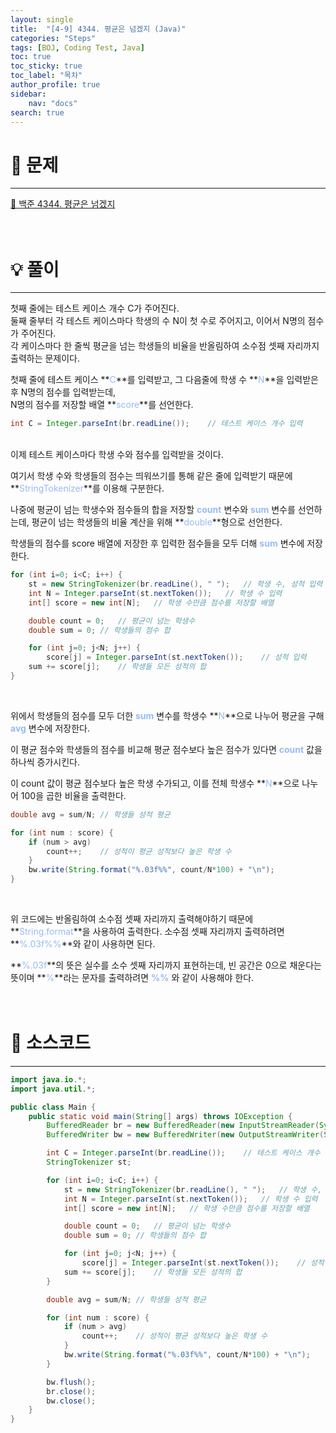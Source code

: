 ```yaml
---
layout: single
title:  "[4-9] 4344. 평균은 넘겠지 (Java)"
categories: "Steps" 
tags: [BOJ, Coding Test, Java]
toc: true
toc_sticky: true
toc_label: "목차"
author_profile: true
sidebar:
    nav: "docs"
search: true
---
```


# 🔎 문제
<hr/>

[🔗 백준 4344. 평균은 넘겠지](https://www.acmicpc.net/problem/4344)
<br/><br/><br/>

# 💡 풀이
<hr/>
첫째 줄에는 테스트 케이스 개수 C가 주어진다.<br>
둘째 줄부터 각 테스트 케이스마다 학생의 수 N이 첫 수로 주어지고, 이어서 N명의 점수가 주어진다.<br>
각 케이스마다 한 줄씩 평균을 넘는 학생들의 비율을 반올림하여 소수점 셋째 자리까지 출력하는 문제이다.

첫째 줄에 테스트 케이스 **<span style='color: #96BBF3'>C</span>**를 입력받고, 그 다음줄에 학생 수 **<span style='color: #96BBF3'>N</span>**을 입력받은 후 N명의 점수를 입력받는데, <br>
N명의 점수를 저장할 배열 **<span style='color: #96BBF3'>score</span>**를 선언한다.

```java
int C = Integer.parseInt(br.readLine());	// 테스트 케이스 개수 입력
```

<br>
이제 테스트 케이스마다 학생 수와 점수를 입력받을 것이다.

여기서 학생 수와 학생들의 점수는 띄워쓰기를 통해 같은 줄에 입력받기 때문에 **<span style='color: #96BBF3'>StringTokenizer</span>**를 이용해 구분한다.

나중에 평균이 넘는 학생수와 점수들의 합을 저장할 **<span style='color: #96BBF3'>count</span>** 변수와 **<span style='color: #96BBF3'>sum</span>** 변수를 선언하는데, 평균이 넘는 학생들의 비율 계산을 위해 **<span style='color: #96BBF3'>double</span>**형으로 선언한다.

학생들의 점수를 score 배열에 저장한 후 입력한 점수들을 모두 더해 **<span style='color: #96BBF3'>sum</span>** 변수에 저장한다.

```java
for (int i=0; i<C; i++) {
	st = new StringTokenizer(br.readLine(), " ");	// 학생 수, 성적 입력
	int N = Integer.parseInt(st.nextToken());	// 학생 수 입력
	int[] score = new int[N];	// 학생 수만큼 점수를 저장할 배열

	double count = 0;	// 평균이 넘는 학생수
	double sum = 0;	// 학생들의 점수 합

	for (int j=0; j<N; j++) {
		score[j] = Integer.parseInt(st.nextToken());	// 성적 입력
	sum += score[j];	// 학생들 모든 성적의 합
}
```

<br>

위에서 학생들의 점수를 모두 더한 **<span style='color: #96BBF3'>sum</span>** 변수를 학생수 **<span style='color: #96BBF3'>N</span>**으로 나누어 평균을 구해 **<span style='color: #96BBF3'>avg</span>** 변수에 저장한다.

이 평균 점수와 학생들의 점수를 비교해 평균 점수보다 높은 점수가 있다면 **<span style='color: #96BBF3'>count</span>** 값을 하나씩 증가시킨다.

이 count 값이 평균 점수보다 높은 학생 수가되고, 이를 전체 학생수 **<span style='color: #96BBF3'>N</span>**으로 나누어 100을 곱한 비율을 출력한다.

```java
double avg = sum/N;	// 학생들 성적 평균

for (int num : score) {
	if (num > avg)
		count++;	// 성적이 평균 성적보다 높은 학생 수
	}
	bw.write(String.format("%.03f%%", count/N*100) + "\n");
}
```

<br>

위 코드에는 반올림하여 소수점 셋째 자리까지 출력해야하기 때문에 **<span style='color: #96BBF3'>String.format</span>**을 사용하여 출력한다. 소수점 셋째 자리까지 출력하려면 **<span style='color: #96BBF3'>%.03f%%</span>**와 같이 사용하면 된다.

**<span style='color: #96BBF3'>%.03f</span>**의 뜻은 실수를 소수 셋째 자리까지 표현하는데, 빈 공간은 0으로 채운다는 뜻이며 **<span style='color: #96BBF3'>%</span>**라는 문자를 출력하려면 **<span style='color: #96BBF3'>%%</span>** 와 같이 사용해야 한다.
<br/><br/><br/>

# 📃 소스코드
<hr/>

```java
import java.io.*;
import java.util.*;

public class Main {
	public static void main(String[] args) throws IOException {
		BufferedReader br = new BufferedReader(new InputStreamReader(System.in));
		BufferedWriter bw = new BufferedWriter(new OutputStreamWriter(System.out));

		int C = Integer.parseInt(br.readLine());	// 테스트 케이스 개수 입력
		StringTokenizer st;

		for (int i=0; i<C; i++) {
			st = new StringTokenizer(br.readLine(), " ");	// 학생 수, 성적 입력
			int N = Integer.parseInt(st.nextToken());	// 학생 수 입력
			int[] score = new int[N];	// 학생 수만큼 점수를 저장할 배열

			double count = 0;	// 평균이 넘는 학생수
			double sum = 0;	// 학생들의 점수 합

			for (int j=0; j<N; j++) {
				score[j] = Integer.parseInt(st.nextToken());	// 성적 입력
			sum += score[j];	// 학생들 모든 성적의 합
		}

		double avg = sum/N;	// 학생들 성적 평균

		for (int num : score) {
			if (num > avg)
				count++;	// 성적이 평균 성적보다 높은 학생 수
			}
			bw.write(String.format("%.03f%%", count/N*100) + "\n");
		}

		bw.flush();
		br.close();
		bw.close();
	}
}
```